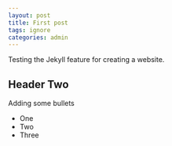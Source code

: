 ```yaml
---
layout: post
title: First post
tags: ignore
categories: admin
---
```


Testing the Jekyll feature for creating a website.

## Header Two

Adding some bullets
- One
- Two
- Three
